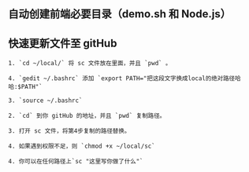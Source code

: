 ## 自动创建前端必要目录（demo.sh 和 Node.js）


## 快速更新文件至 gitHub

	1. `cd ~/local/` 将 sc 文件放在里面，并且 `pwd` 。

	4. `gedit ~/.bashrc` 添加 `export PATH="把这段文字换成local的绝对路径哈哈:$PATH"`

	3. `source ~/.bashrc`

	2. `cd` 到你 gitHub 的地址，并且 `pwd` 复制路径。

	3. 打开 sc 文件，将第4步复制的路径替换。

	4. 如果遇到权限不足，则 `chmod +x ~/local/sc`

	4. 你可以在任何路径上`sc "这里写你做了什么"`

	




